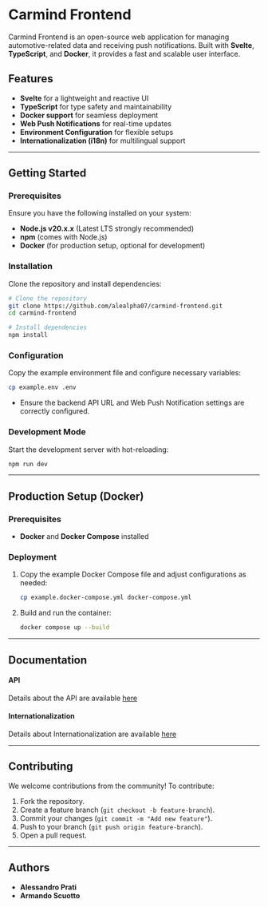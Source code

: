 # Carmind Frontend
Carmind Frontend is an open-source web application for managing automotive-related data and receiving push notifications. Built with **Svelte**, **TypeScript**, and **Docker**, it provides a fast and scalable user interface.

## Features
- **Svelte** for a lightweight and reactive UI
- **TypeScript** for type safety and maintainability
- **Docker support** for seamless deployment
- **Web Push Notifications** for real-time updates
- **Environment Configuration** for flexible setups
- **Internationalization (i18n)** for multilingual support

---

## Getting Started
### Prerequisites
Ensure you have the following installed on your system:

- **Node.js v20.x.x** (Latest LTS strongly recommended)
- **npm** (comes with Node.js)
- **Docker** (for production setup, optional for development)

### Installation
Clone the repository and install dependencies:

```sh
# Clone the repository
git clone https://github.com/alealpha07/carmind-frontend.git
cd carmind-frontend

# Install dependencies
npm install
```

### Configuration
Copy the example environment file and configure necessary variables:

```sh
cp example.env .env
```

- Ensure the backend API URL and Web Push Notification settings are correctly configured.

### Development Mode
Start the development server with hot-reloading:

```sh
npm run dev
```

---

## Production Setup (Docker)
### Prerequisites
- **Docker** and **Docker Compose** installed

### Deployment
1. Copy the example Docker Compose file and adjust configurations as needed:
   ```sh
   cp example.docker-compose.yml docker-compose.yml
   ```
2. Build and run the container:
   ```sh
   docker compose up --build
   ```

---

## Documentation

#### API
Details about the API are available [here](./API.md)
#### Internationalization
Details about Internationalization are available [here](./INTERNATIONALIZATION.md)

---

## Contributing
We welcome contributions from the community! To contribute:
1. Fork the repository.
2. Create a feature branch (`git checkout -b feature-branch`).
3. Commit your changes (`git commit -m "Add new feature"`).
4. Push to your branch (`git push origin feature-branch`).
5. Open a pull request.

---

## Authors
- **Alessandro Prati**
- **Armando Scuotto**
